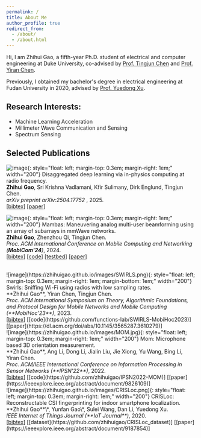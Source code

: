 ```yaml
---
permalink: /
title: About Me
author_profile: true
redirect_from:
  - /about/
  - /about.html
---
```


 Hi, I am Zhihui Gao, a fifth-year Ph.D. student of electrical and computer engineering at Duke University, co-advised by [Prof. Tingjun Chen](https://tingjunchen.com/) and [Prof. Yiran Chen](https://ece.duke.edu/faculty/yiran-chen).

Previously, I obtained my bachelor's degree in electrical engineering at Fudan University in 2020, advised by [Prof. Yuedong Xu](http://www.it.fudan.edu.cn/En/Data/View/1944).

Research Interests:
-----
- Machine Learning Acceleration
- Millimeter Wave Communication and Sensing
- Spectrum Sensing



Selected Publications
-----
<!-- https://zhihuigao.github.io http://localhost:4000-->
![image](https://zhihuigao.github.io/images/WISE.jpg){: style="float: left; margin-top: 0.3em; margin-right: 1em;" width="200"}
Disaggregated deep learning via in-physics computing at radio frequency.<br>
  **Zhihui Gao**, Sri Krishna Vadlamani, Kfir Sulimany, Dirk Englund, Tingjun Chen.<br>
  <i> arXiv preprint arXiv:2504.17752 </i>, 2025.<br>
  [<a href="javascript:void(0)" onclick="(function(target, id) { if ($('#' + id).css('display') == 'block') { $('#' + id).hide('fast'); $(target).text('bibtex') } else { $('#' + id).show('fast'); $(target).text('bibtex▲') } })(this, 'bibtex-gao2025disaggregated');">bibtex</a>]
  [[paper](https://arxiv.org/abs/2504.17752)]
  <!-- [[publisher](https://arxiv.org/abs/2504.17752)] -->
  <div id="bibtex-gao2025disaggregated" style="display:none">
  <pre>
    @inproceedings{gao2024mambas,
      title={Disaggregated deep learning via in-physics computing at radio frequency},
      author={Gao, Zhihui and Vadlamani, Sri Krishna and Sulimany, Kfir and Englund, Dirk and Chen, Tingjun},
      journal={arXiv preprint arXiv:2504.17752},
      year={2025}
    }
  </pre>
  </div>

<!-- https://zhihuigao.github.io http://localhost:4000-->
![image](https://zhihuigao.github.io/images/MAMBAS.jpg){: style="float: left; margin-top: 0.3em; margin-right: 1em;" width="200"}
Mambas: Maneuvering analog multi-user beamforming using an array of subarrays in mmWave networks.<br>
  **Zhihui Gao**, Zhenzhou Qi, Tingjun Chen.<br>
  <i> Proc. ACM International Conference on Mobile Computing and Networking (**MobiCom'24**)</i>, 2024.<br>
  [<a href="javascript:void(0)" onclick="(function(target, id) { if ($('#' + id).css('display') == 'block') { $('#' + id).hide('fast'); $(target).text('bibtex') } else { $('#' + id).show('fast'); $(target).text('bibtex▲') } })(this, 'bibtex-gao2024mambas');">bibtex</a>]
  [[code](https://github.com/functions-lab/MAMBAS-MobiCom2024)]
  [[testbed](https://wiki.cosmos-lab.org/wiki/Tutorials/Wireless/mmwavePaamLinkRate)]
  [[paper](https://dl.acm.org/doi/pdf/10.1145/3636534.3649390)]
  <!-- [[publisher](https://dl.acm.org/doi/10.1145/3636534.3649390)] -->
  <div id="bibtex-gao2024mambas" style="display:none">
  <pre>
    @inproceedings{gao2024mambas,
      title={Mambas: Maneuvering analog multi-user beamforming using an array of subarrays in {mmWave} networks},
      author={Gao, Zhihui and Qi, Zhenzhou and Chen, Tingjun},
      booktitle={Proc. ACM MobiCom'24},
      year={2024}
    }
  </pre>
  </div>

<br>
![image](https://zhihuigao.github.io/images/SWIRLS.png){: style="float: left; margin-top: 0.3em; margin-right: 1em;  margin-bottom: 1em;" width="200"}
Swirls: Sniffing Wi-Fi using radios with low sampling rates.<br>
  **Zhihui Gao**, Yiran Chen, Tingjun Chen.<br>
  <i> Proc. ACM International Symposium on Theory, Algorithmic Foundations, and Protocol Design for Mobile Networks and Mobile Computing (**MobiHoc’23**)</i>, 2023.<br>
  [<a href="javascript:void(0)" onclick="(function(target, id) { if ($('#' + id).css('display') == 'block') { $('#' + id).hide('fast'); $(target).text('bibtex') } else { $('#' + id).show('fast'); $(target).text('bibtex▲') } })(this, 'bibtex-gao2023swirls');">bibtex</a>]
  [[code](https://github.com/functions-lab/SWIRLS-MobiHoc2023)]
  [[paper](https://dl.acm.org/doi/abs/10.1145/3565287.3610279)]
  <!-- [[publisher](https://dl.acm.org/doi/abs/10.1145/3565287.3610279)] -->
  <div id="bibtex-gao2023swirls" style="display:none">
  <pre>
    @inproceedings{gao2023swirls,
      title={Swirls: Sniffing {Wi-Fi} using radios with low sampling rates},
      author={Gao, Zhihui and Chen, Yiran and Chen, Tingjun},
      booktitle={Proc. ACM MobiHoc'23},
      year={2023}}
    }
  </pre>
  </div>

<br>
![image](https://zhihuigao.github.io/images/MOM.jpg){: style="float: left; margin-top: 0.3em; margin-right: 1em;" width="200"}
  Mom: Microphone based 3D orientation measurement.<br>
  **Zhihui Gao**, Ang Li, Dong Li, Jialin Liu, Jie Xiong, Yu Wang, Bing Li, Yiran Chen.<br>
  <i> Proc. ACM/IEEE International Conference on Information Processing in Sensor Networks (**IPSN’22**)</i>, 2022.<br>
  [<a href="javascript:void(0)" onclick="(function(target, id) { if ($('#' + id).css('display') == 'block') { $('#' + id).hide('fast'); $(target).text('bibtex') } else { $('#' + id).show('fast'); $(target).text('bibtex▲') } })(this, 'bibtex-gao2022mom');">bibtex</a>]
  [[code](https://github.com/zhihuigao/IPSN2022-MOM)]
  [[paper](https://ieeexplore.ieee.org/abstract/document/9826109)]
  <!-- [[publisher](https://ieeexplore.ieee.org/abstract/document/9826109)] -->
  <div id="bibtex-gao2022mom" style="display:none">
  <pre>
    @inproceedings{gao2022mom,
      title={Mom: Microphone based {3D} orientation measurement},
      author={Gao, Zhihui and Li, Ang and Li, Dong and Liu, Jialin and Xiong, Jie and Wang, Yu and Li, Bing and Chen, Yiran},
      booktitle={Proc. ACM/IEEE IPSN'22},
      year={2022},
    }
  </pre>
  </div>

<br>
![image](https://zhihuigao.github.io/images/CRISLoc.png){: style="float: left; margin-top: 0.3em; margin-right: 1em;" width="200"}
  CRISLoc: Reconstructable CSI fingerprinting for indoor smartphone localization.<br>
  **Zhihui Gao**\*, Yunfan Gao\*, Sulei Wang, Dan Li, Yuedong Xu.<br>
  <i> IEEE Internet of Things Journal (**IoT Journal**)</i>, 2020.<br>
  [<a href="javascript:void(0)" onclick="(function(target, id) { if ($('#' + id).css('display') == 'block') { $('#' + id).hide('fast'); $(target).text('bibtex') } else { $('#' + id).show('fast'); $(target).text('bibtex▲') } })(this, 'bibtex-gao2020crisloc');">bibtex</a>]
  [[dataset](https://github.com/zhihuigao/CRISLoc_dataset)]
  [[paper](https://ieeexplore.ieee.org/abstract/document/9187854)]
  <!-- [[publisher](https://ieeexplore.ieee.org/abstract/document/9187854)] -->
  <div id="bibtex-gao2020crisloc" style="display:none">
  <pre>
    @article{gao2020crisloc,
      title={CRISLoc: Reconstructable {CSI} fingerprinting for indoor smartphone localization},
      author={Gao, Zhihui and Gao, Yunfan and Wang, Sulei and Li, Dan and Xu, Yuedong},
      journal={IEEE Internet of Things Journal},
      volume={8},
      number={5},
      pages={3422--3437},
      year={2020},
      publisher={IEEE}
    }
  </pre>
  </div>
